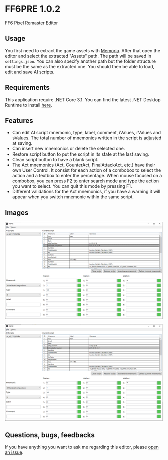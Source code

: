 # FF6PRE 1.0.2
FF6 Pixel Remaster Editor

## Usage
You first need to extract the game assets with [Memoria](https://github.com/Albeoris/Memoria.FFPR). After that open the editor and select the extracted "Assets" path. The path will be saved in `settings.json`. You can also specify another path but the folder structure must be the same as the extracted one. You should then be able to load, edit and save AI scripts.

## Requirements
This application require .NET Core 3.1. You can find the latest .NET Desktop Runtime to install [here](https://dotnet.microsoft.com/en-us/download/dotnet/3.1).

## Features
- Can edit AI script mnemonic, type, label, comment, iValues, rValues and sValues. The total number of mnemonics written in the script is adjusted at saving.
- Can insert new mnemonics or delete the selected one.
- Restore script button to put the script in its state at the last saving.
- Clean script button to have a blank script.
- The Act mnemonics (Act, CounterAct, FinalAttackAct, etc.) have their own User Control. It consist for each action of a combobox to select the action and a textbox to enter the percentage. When mouse focused on a combobox, you can press F2 to enter search mode and type the action you want to select. You can quit this mode by pressing F1.
- Different validations for the Act mnemonics, if you have a warning it will appear when you switch mnemonic within the same script.

## Images
![AI Editor 1](/images/screenshot1.png)

![AI Editor 2](/images/screenshot1.png)

## Questions, bugs, feedbacks
If you have anything you want to ask me regarding this editor, please [open an issue](https://github.com/madsiur/FF6PRE/issues).
